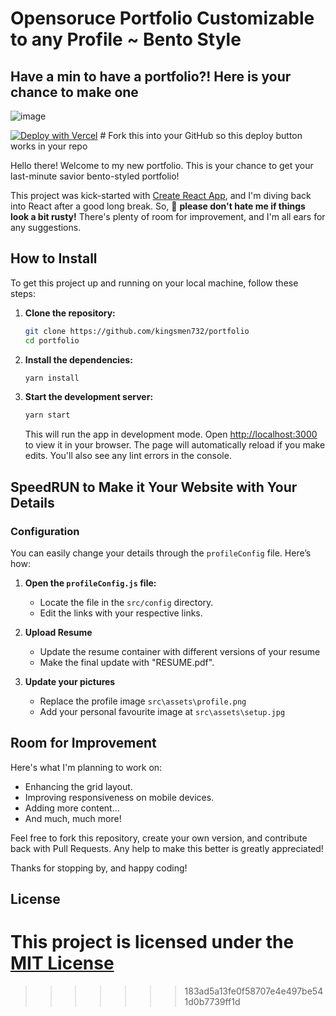 
# Opensoruce Portfolio Customizable to any Profile ~ Bento Style


## Have a min to have a portfolio?! Here is your chance to make one

![image](https://github.com/user-attachments/assets/77a651d1-0da0-4472-8371-76cfda3d2844)

[![Deploy with Vercel](https://vercel.com/button)](https://vercel.com/new?repository=https://github.com/kingsmen732/portfolio) # Fork this into your GitHub so this deploy button works in your repo

Hello there! Welcome to my new portfolio. This is your chance to get your last-minute savior bento-styled portfolio!

This project was kick-started with [Create React App](https://github.com/facebook/create-react-app), and I'm diving back into React after a good long break. So, 🚨 **please don't hate me if things look a bit rusty!** There's plenty of room for improvement, and I'm all ears for any suggestions.

## How to Install

To get this project up and running on your local machine, follow these steps:

1. **Clone the repository:**

   ```bash
   git clone https://github.com/kingsmen732/portfolio
   cd portfolio
   ```

2. **Install the dependencies:**

   ```bash
   yarn install
   ```

3. **Start the development server:**
   ```bash
   yarn start
   ```
   This will run the app in development mode. Open [http://localhost:3000](http://localhost:3000) to view it in your browser. The page will automatically reload if you make edits. You'll also see any lint errors in the console.

## SpeedRUN to Make it Your Website with Your Details

### Configuration

You can easily change your details through the `profileConfig` file. Here’s how:

1. **Open the `profileConfig.js` file:**

   - Locate the file in the `src/config` directory.
   - Edit the links with your respective links.

2. **Upload Resume**

   - Update the resume container with different versions of your resume
   - Make the final update with "RESUME.pdf".

3. **Update your pictures**
   - Replace the profile image `src\assets\profile.png`
   - Add your personal favourite image at `src\assets\setup.jpg`

## Room for Improvement

Here's what I'm planning to work on:

- Enhancing the grid layout.
- Improving responsiveness on mobile devices.
- Adding more content...
- And much, much more!

Feel free to fork this repository, create your own version, and contribute back with Pull Requests. Any help to make this better is greatly appreciated!

Thanks for stopping by, and happy coding!

## License

This project is licensed under the [MIT License](LICENSE.txt)
=======

>>>>>>> 183ad5a13fe0f58707e4e497be541d0b7739ff1d
